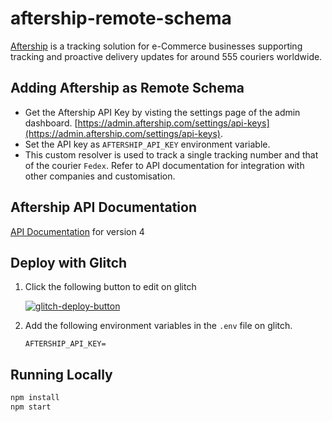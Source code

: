 # aftership-remote-schema

[Aftership](https://www.aftership.com/) is a tracking solution for e-Commerce businesses supporting tracking and proactive delivery updates for around 555 couriers worldwide.

## Adding Aftership as Remote Schema

- Get the Aftership API Key by visting the settings page of the admin dashboard. [https://admin.aftership.com/settings/api-keys](https://admin.aftership.com/settings/api-keys).
- Set the API key as `AFTERSHIP_API_KEY` environment variable.
- This custom resolver is used to track a single tracking number and that of the courier `Fedex`. Refer to API documentation for integration with other companies and customisation.

## Aftership API Documentation

[API Documentation](https://docs.aftership.com/api/4/trackings/get-trackings-slug-tracking_number) for version 4

## Deploy with Glitch

1. Click the following button to edit on glitch

   [![glitch-deploy-button](assets/deploy-glitch.png)](http://glitch.com/edit/#!/import/github/praveenweb/aftership-remote-schema)

2. Add the following environment variables in the `.env` file on glitch.

   ```env
   AFTERSHIP_API_KEY=
   ```

## Running Locally

```bash
npm install
npm start
```
